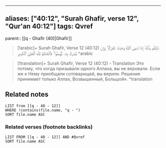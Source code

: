 
---
aliases: ["40:12", "Surah Ghafir, verse 12", "Qur'an 40:12"]
tags: Qvref
---

parent:: [[q - Ghafir (40)|Ghafir]]

> [!arabic]+ Surah Ghafir, Verse 12 (40:12)
> <span class="quran-arabic">ذَٰلِكُم بِأَنَّهُۥٓ إِذَا دُعِىَ ٱللَّهُ وَحْدَهُۥ كَفَرْتُمْ ۖ وَإِن يُشْرَكْ بِهِۦ تُؤْمِنُوا۟ ۚ فَٱلْحُكْمُ لِلَّهِ ٱلْعَلِىِّ ٱلْكَبِيرِ</span>
^arabic

> [!translation]+ Surah Ghafir, Verse 12 (40:12) - Translation
> Это потому, что когда призывали одного Аллаха, вы не веровали. Если же к Нему приобщали сотоварищей, вы верили. Решение принимает только Аллах, Возвышенный, Большой».
^translation



## Related notes
```dataview
LIST from [[q - 40 - 12]]
WHERE !contains(file.name, "q - ")
SORT file.name ASC
```

### Related verses (footnote backlinks)
```dataview
LIST FROM [[q - 40 - 12]] AND #Qvref
SORT file.name ASC
```

